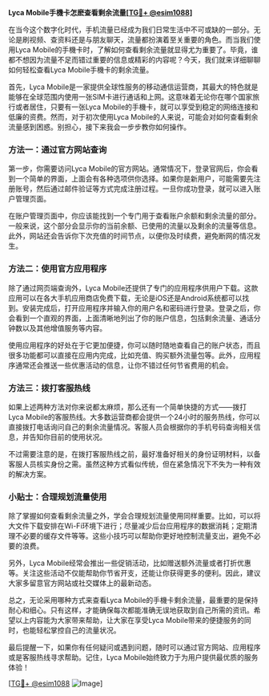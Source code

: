 **Lyca Mobile手機卡怎麽查看剩余流量[[TG💪+ @esim1088](https://t.me/s/esim1088)]**

在当今这个数字化时代，手机流量已经成为我们日常生活中不可或缺的一部分。无论是刷视频、查资料还是与朋友聊天，流量都扮演着至关重要的角色。而当我们使用Lyca Mobile的手機卡时，了解如何查看剩余流量就显得尤为重要了。毕竟，谁都不想因为流量不足而错过重要的信息或精彩的内容呢？今天，我们就来详细聊聊如何轻松查看Lyca Mobile手機卡的剩余流量。

首先，Lyca Mobile是一家提供全球性服务的移动通信运营商，其最大的特色就是能够在全球范围内使用一张SIM卡进行通话和上网。这意味着无论你在哪个国家旅行或者居住，只要有一张Lyca Mobile的手機卡，就可以享受到稳定的网络连接和低廉的资费。然而，对于初次使用Lyca Mobile的人来说，可能会对如何查看剩余流量感到困惑。别担心，接下来我会一步步教你如何操作。

### 方法一：通过官方网站查询

第一步，你需要访问Lyca Mobile的官方网站。通常情况下，登录官网后，你会看到一个简单的界面，上面会有各种选项供你选择。如果你是新用户，可能需要先注册账号，然后通过邮件验证等方式完成注册过程。一旦你成功登录，就可以进入账户管理页面。

在账户管理页面中，你应该能找到一个专门用于查看账户余额和剩余流量的部分。一般来说，这个部分会显示你的当前余额、已使用的流量以及剩余的流量等信息。此外，网站还会告诉你下次充值的时间节点，以便你及时续费，避免断网的情况发生。

### 方法二：使用官方应用程序

除了通过网页端查询外，Lyca Mobile还提供了专门的应用程序供用户下载。这款应用可以在各大手机应用商店免费下载，无论是iOS还是Android系统都可以找到。安装完成后，打开应用程序并输入你的用户名和密码进行登录。登录之后，你会看到一个直观的界面，上面清晰地列出了你的账户信息，包括剩余流量、通话分钟数以及其他增值服务等内容。

使用应用程序的好处在于它更加便捷，你可以随时随地查看自己的账户状态，而且很多功能都可以直接在应用内完成，比如充值、购买额外流量包等。此外，应用程序通常还会推送一些优惠活动的信息，让你不错过任何节省费用的机会。

### 方法三：拨打客服热线

如果上述两种方法对你来说都太麻烦，那么还有一个简单快捷的方式——拨打Lyca Mobile的客服热线。大多数运营商都会提供一个24小时的服务热线，你可以直接拨打电话询问自己的剩余流量情况。客服人员会根据你的手机号码查询相关信息，并告知你目前的使用状况。

不过需要注意的是，在拨打客服热线之前，最好准备好相关的身份证明材料，以备客服人员核实身份之需。虽然这种方式看似传统，但在紧急情况下不失为一种有效的解决方案。

### 小贴士：合理规划流量使用

除了掌握如何查看剩余流量之外，学会合理规划流量使用同样重要。比如，可以将大文件下载安排在Wi-Fi环境下进行；尽量减少后台应用程序的数据消耗；定期清理不必要的缓存文件等等。这些小技巧可以帮助你更好地控制流量支出，避免不必要的浪费。

另外，Lyca Mobile经常会推出一些促销活动，比如赠送额外流量或者打折优惠等。关注这些活动不仅能帮助你节省开支，还能让你获得更多的便利。因此，建议大家多留意官方网站或社交媒体上的最新动态。

总之，无论采用哪种方式来查看Lyca Mobile的手機卡剩余流量，最重要的是保持耐心和细心。只有这样，才能确保每次都能准确无误地获取到自己所需的资讯。希望以上内容能为大家带来帮助，让大家在享受Lyca Mobile带来的便捷服务的同时，也能轻松掌控自己的流量状况。

最后提醒一下，如果你有任何疑问或遇到问题，随时可以通过官方网站、应用程序或是客服热线寻求帮助。记住，Lyca Mobile始终致力于为用户提供最优质的服务体验！

[[TG💪+ @esim1088](https://t.me/s/esim1088) ![Image](https://i.postimg.cc/4NQfJmqS/Snipaste-2025-05-13-00-14-12.png)]